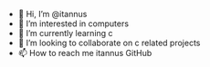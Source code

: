 - 👋 Hi, I’m @itannus
- 👀 I’m interested in computers
- 🌱 I’m currently learning c
- 💞️ I’m looking to collaborate on c related projects
- 📫 How to reach me itannus GitHub

<!---
itannus/itannus is a ✨ special ✨ repository because its `README.md` (this file) appears on your GitHub profile.
You can click the Preview link to take a look at your changes.
--->
